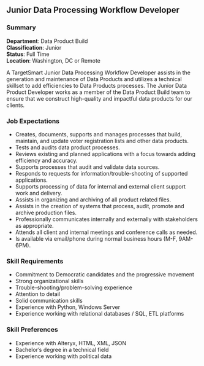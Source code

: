 ## Junior Data Processing Workflow Developer
### Summary
**Department**: Data Product Build
<br>
**Classification**: Junior
<br>
**Status**: Full Time
<br>
**Location**: Washington, DC or Remote
<br>

A TargetSmart Junior Data Processing Workflow Developer assists in the generation and maintenance of Data Products and utilizes a technical skillset to add efficiencies to Data Products processes. The Junior Data Product Developer works as a member of the Data Product Build team to ensure that we construct high-quality and impactful data products for our clients.

### Job Expectations
- Creates, documents, supports and manages processes that build, maintain, and update voter registration lists and other data products.
- Tests and audits data product processes.
- Reviews existing and planned applications with a focus towards adding efficiency and accuracy.
- Supports processes that audit and validate data sources.
- Responds to requests for information/trouble-shooting of supported applications.
- Supports processing of data for internal and external client support work and delivery.
- Assists in organizing and archiving of all product related files.
- Assists in the creation of systems that process, audit, promote and archive production files.
- Professionally communicates internally and externally with stakeholders as appropriate.
- Attends all client and internal meetings and conference calls as needed.
- Is available via email/phone during normal business hours (M-F, 9AM-6PM).

### Skill Requirements
- Commitment to Democratic candidates and the progressive movement
- Strong organizational skills
- Trouble-shooting/problem-solving experience
- Attention to detail
- Solid communication skills
- Experience with Python, Windows Server
- Experience working with relational databases / SQL, ETL platforms

### Skill Preferences
- Experience with Alteryx, HTML, XML, JSON
- Bachelor’s degree in a technical field
- Experience working with political data
